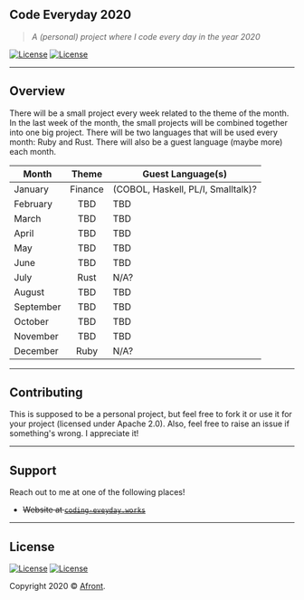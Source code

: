 ## Code Everyday 2020
>*A (personal) project where I code every day in the year 2020*

[![License](https://img.shields.io/badge/License-Apache%202.0-blue.svg)](LICENSE-APACHE)
[![License](https://img.shields.io/badge/License-MIT-blue.svg)](LICENSE-MIT)
 
---

## Overview
There will be a small project every week related to the theme of the month. In the last week of the month, the small projects will be combined together into one big project. There will be two languages that will be used every month: Ruby and Rust. There will also be a guest language (maybe more) each month.

|  Month    |  Theme  |  Guest Language(s)                 |
|-----------|:-------:|------------------------------------|
|  January  | Finance | (COBOL, Haskell, PL/I, Smalltalk)? |
| February  |  TBD    | TBD                                |
| March     | TBD     | TBD                                |
|  April    | TBD     | TBD                                |
| May       | TBD     | TBD                                |
|  June     | TBD     | TBD                                |
| July      | Rust    | N/A?                               |
| August    | TBD     | TBD                                |
| September | TBD     | TBD                                |
|  October  | TBD     | TBD                                |
| November  | TBD     | TBD                                |
| December  | Ruby    | N/A?                               |

---

## Contributing

This is supposed to be a personal project, but feel free to fork it or use it for your project (licensed under Apache 2.0). Also, feel free to raise an issue if something's wrong. I appreciate it!

---

## Support

Reach out to me at one of the following places!

- ~~Website at <a href="https://coding-eveyday.works" target="_blank">`coding-eveyday.works`</a>~~

---

## License

[![License](https://img.shields.io/badge/License-Apache%202.0-blue.svg)](LICENSE-APACHE)
[![License](https://img.shields.io/badge/License-MIT-blue.svg)](LICENSE-MIT)

Copyright 2020 © <a href="https://afront.me" target="_blank">Afront</a>.